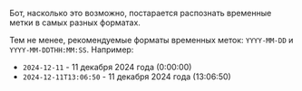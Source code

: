 Бот, насколько это возможно, постарается распознать временные метки в самых разных форматах.

Тем не менее, рекомендуемые форматы временных меток: `YYYY-MM-DD` и `YYYY-MM-DDTHH:MM:SS`. Например:

- `2024-12-11` - 11 декабря 2024 года (0:00:00)
- `2024-12-11T13:06:50` - 11 декабря 2024 года (13:06:50)